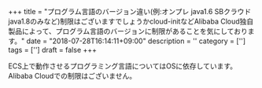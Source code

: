 +++
title = "プログラム言語のバージョン違い(例:オンプレ java1.6 SBクラウドjava1.8のみなど)制限はございますでしょうかcloud-initなどAlibaba Cloud独自製品によって、プログラム言語のバージョンに制限があることを気にしております。"
date = "2018-07-28T16:14:11+09:00"
description = ''
category = ['']
tags = ['']
draft = false
+++

ECS上で動作させるプログラミング言語についてはOSに依存しています。Alibaba Cloudでの制限はございません。

